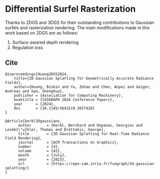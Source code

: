 # Differential Surfel Rasterization


Thanks to 2DGS and 3DGS for their outstanding contributions to Gaussian surfels and rasterization rendering. The main modifications made in this work based on 2DGS are as follows:
1. Surface-awared depth rendering 
2. Regulation loss 

<section class="section" id="BibTeX">
  <h2 class="title">Cite</h2>
  <div class="container is-max-desktop content">
    <pre><code>@inproceedings{Huang2DGS2024,
    title={2D Gaussian Splatting for Geometrically Accurate Radiance Fields},
    author={Huang, Binbin and Yu, Zehao and Chen, Anpei and Geiger, Andreas and Gao, Shenghua},
    publisher = {Association for Computing Machinery},
    booktitle = {SIGGRAPH 2024 Conference Papers},
    year      = {2024},
    doi       = {10.1145/3641519.3657428}
}</code></pre>
  </div>
</section>

<section class="section" id="BibTeX">
  <div class="container is-max-desktop content">
    <pre><code>@Article{kerbl3Dgaussians,
      author       = {Kerbl, Bernhard and Kopanas, Georgios and Leimk{\"u}hler, Thomas and Drettakis, George},
      title        = {3D Gaussian Splatting for Real-Time Radiance Field Rendering},
      journal      = {ACM Transactions on Graphics},
      number       = {4},
      volume       = {42},
      month        = {July},
      year         = {2023},
      url          = {https://repo-sam.inria.fr/fungraph/3d-gaussian-splatting/}
}</code></pre>
  </div>
</section>